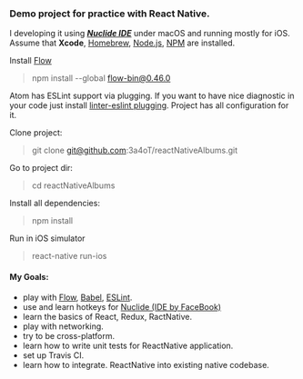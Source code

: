### Demo project for practice with React Native.
I developing it using ***[Nuclide IDE](https://nuclide.io)*** under macOS and running  mostly for iOS.
Assume that **Xcode**, [Homebrew](https://brew.sh), [Node.js](https://nodejs.org/), [NPM](https://www.npmjs.com) are installed.

Install [Flow](https://flow.org)
> npm install --global flow-bin@0.46.0

Atom has ESLint support via plugging.  If you want to have nice diagnostic in your code just install [linter-eslint plugging](https://atom.io/packages/linter-eslint). Project has all configuration for it. 

Clone project:
> git clone git@github.com:3a4oT/reactNativeAlbums.git

Go to project dir:
> cd reactNativeAlbums

Install all dependencies:
> npm install

Run in iOS simulator
> react-native run-ios


#### My Goals:

- play with [Flow](https://flow.org), [Babel](http://babeljs.io), [ESLint](http://eslint.org).
- use and learn hotkeys for [Nuclide (IDE by FaceBook)](https://nuclide.io)
- learn the basics of React, Redux, RactNative.
- play with networking.
- try to be cross-platform.
- learn how to write unit tests for ReactNative application.
- set up Travis CI.
- learn how to integrate. ReactNative into existing native codebase.

##
